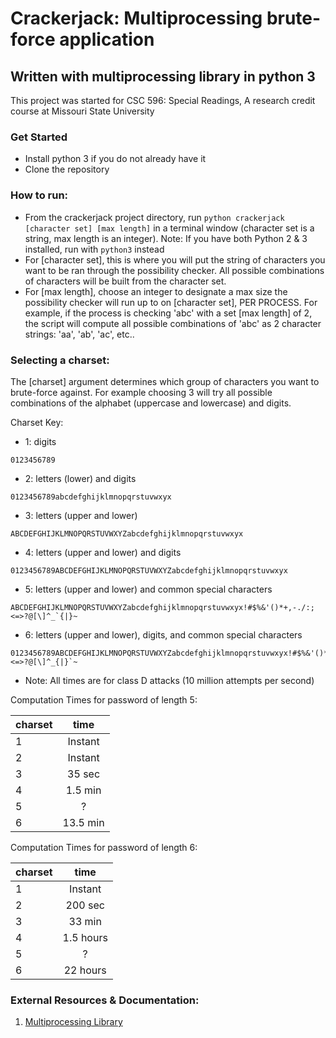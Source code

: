 # Crackerjack: Multiprocessing brute-force application
## Written with multiprocessing library in python 3 

This project was started for CSC 596: Special Readings, A research credit course at Missouri State University


### Get Started 
- Install python 3 if you do not already have it
- Clone the repository 


### How to run:
- From the crackerjack project directory, run
		`python crackerjack [character set] [max length]`
  in a terminal window (character set is a string, max length is an integer).
  Note: If you have both Python 2 & 3 installed, run with `python3` instead
- For [character set], this is where you will put the string of characters you want to be ran through the possibility checker. All possible combinations of characters will be built from the character set. 
- For [max length], choose an integer to designate a max size the possibility checker will run up to on [character set], PER PROCESS. For example, if the process is checking 'abc' with a set [max length] of 2, the script will compute all possible combinations of 'abc' as 2 character strings: 'aa', 'ab', 'ac', etc..

### Selecting a charset:
The [charset] argument determines which group of characters you want to brute-force against. For example choosing 3 will try all possible combinations of the alphabet (uppercase and lowercase) and digits.

Charset Key:
 
 - 1: digits
 ```
 0123456789
 ```
 
 - 2: letters (lower) and digits
```
0123456789abcdefghijklmnopqrstuvwxyx
```

 - 3: letters (upper and lower)
```
ABCDEFGHIJKLMNOPQRSTUVWXYZabcdefghijklmnopqrstuvwxyx
```

 - 4: letters (upper and lower) and digits
```
0123456789ABCDEFGHIJKLMNOPQRSTUVWXYZabcdefghijklmnopqrstuvwxyx
```

 - 5: letters (upper and lower) and common special characters
 ```
 ABCDEFGHIJKLMNOPQRSTUVWXYZabcdefghijklmnopqrstuvwxyx!#$%&'()*+,-./:;<=>?@[\]^_`{|}~
 ```

 - 6: letters (upper and lower), digits, and common special characters 
```
0123456789ABCDEFGHIJKLMNOPQRSTUVWXYZabcdefghijklmnopqrstuvwxyx!#$%&'()*+,-./:;<=>?@[\]^_{|}`~
```

* Note: All times are for class D attacks (10 million attempts per second)

Computation Times for password of length 5:

| charset       | time          | 
| ------------- |:-------------:|
| 1             | Instant       |
| 2             | Instant       |
| 3             | 35 sec        |
| 4             | 1.5 min       |
| 5             | ?             |
| 6             | 13.5 min      |

Computation Times for password of length 6:

| charset       | time          | 
| ------------- |:-------------:|
| 1             | Instant       |
| 2             | 200 sec       |
| 3             | 33 min        |
| 4             | 1.5 hours     |
| 5             | ?             |
| 6             | 22 hours      |

  
### External Resources & Documentation:

1. [Multiprocessing Library](https://docs.python.org/3/library/multiprocessing.html)

